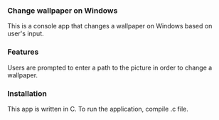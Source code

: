 ### Change wallpaper on Windows

This is a console app that changes a wallpaper on Windows based on user's input.

### Features

Users are prompted to enter a path to the picture in order to change a wallpaper.

### Installation

This app is written in C. To run the application, compile .c file.
